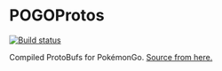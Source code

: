 POGOProtos
==========

[![Build status](https://ci.appveyor.com/api/projects/status/o0o30u52ey4wtk1f?svg=true)](https://ci.appveyor.com/project/johnduhart/pogoprotos-dotnet)

Compiled ProtoBufs for PokémonGo. [Source from here.](https://github.com/AeonLucid/POGOProtos)